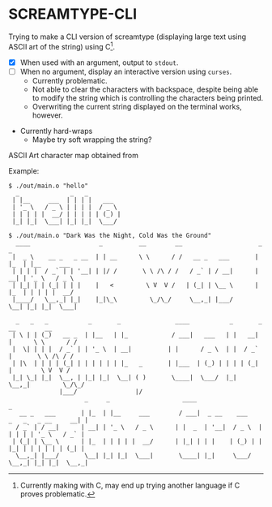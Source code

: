 # SCREAMTYPE-CLI

Trying to make a CLI version of screamtype (displaying large text using ASCII art of the string) using C[^1].

- [x] When used with an argument, output to `stdout`.
- [ ] When no argument, display an interactive version using `curses`.
  - Currently problematic.
  - Not able to clear the characters with backspace, despite being able to modify the string which is controlling the characters being printed.
  - Overwriting the current string displayed on the terminal works, however.
- Currently hard-wraps
  -  Maybe try soft wrapping the string?

[^1]: Currently making with C, may end up trying another language if C proves problematic.

ASCII Art character map obtained from [](https://patorjk.com/software/taag/)

Example:

```
$ ./out/main.o "hello"
  _              _   _
 | |__     ___  | | | |   ___
 | '_ \   / _ \ | | | |  / _ \
 | | | | |  __/ | | | | | (_) |
 |_| |_|  \___| |_| |_|  \___/

$ ./out/main.o "Dark Was the Night, Cold Was the Ground"
  ____                   _          __        __                     _     _
 |  _ \    __ _   _ __  | | __      \ \      / /   __ _   ___       | |_  | |__     ___
 | | | |  / _` | | '__| | |/ /       \ \ /\ / /   / _` | / __|      | __| | '_ \   / _ \
 | |_| | | (_| | | |    |   <         \ V  V /   | (_| | \__ \      | |_  | | | | |  __/
 |____/   \__,_| |_|    |_|\_\         \_/\_/     \__,_| |___/       \__| |_| |_|  \___|

  _   _   _           _       _               ____           _       _       __        __
 | \ | | (_)   __ _  | |__   | |_            / ___|   ___   | |   __| |      \ \      / /
 |  \| | | |  / _` | | '_ \  | __|          | |      / _ \  | |  / _` |       \ \ /\ / /
 | |\  | | | | (_| | | | | | | |_   _       | |___  | (_) | | | | (_| |        \ V  V /
 |_| \_| |_|  \__, | |_| |_|  \__| ( )       \____|  \___/  |_|  \__,_|         \_/\_/
              |___/                |/
                     _     _                    ____                                      _
   __ _   ___       | |_  | |__     ___        / ___|  _ __    ___    _   _   _ __     __| |
  / _` | / __|      | __| | '_ \   / _ \      | |  _  | '__|  / _ \  | | | | | '_ \   / _` |
 | (_| | \__ \      | |_  | | | | |  __/      | |_| | | |    | (_) | | |_| | | | | | | (_| |
  \__,_| |___/       \__| |_| |_|  \___|       \____| |_|     \___/   \__,_| |_| |_|  \__,_|
```